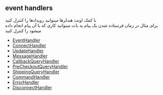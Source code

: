 ## event handlers

با کمک اونت هندلرها میتوانید رویدادها را کنترل کنید\
برای مثال در زمان فرستاده شدن یک پیام به بات میتوانید کاری که با آن پیام انجام داده میشود را کنترل کنید

* [EventHandler](./EventHandler)
* [ConnectHandler](./ConnectHandler)
* [UpdateHandler](./UpdateHandler)
* [MessageHandler](./MessageHandler)
* [CallbackQueryHandler](./CallbackQueryHandler)
* [PreCheckoutQueryHandler](./PreCheckoutQueryHandler)
* [ShippingQueryHandler](./ShippingQueryHandler)
* [CommandHandler](./CommandHandler)
* [ErrorHandler](./ErrorHandler)
* [DisconnectHandler](./DisconnectHandler)